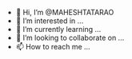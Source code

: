- 👋 Hi, I’m @MAHESHTATARAO
- 👀 I’m interested in ...
- 🌱 I’m currently learning ...
- 💞️ I’m looking to collaborate on ...
- 📫 How to reach me ...

<!---
MAHESHTATARAO/MAHESHTATARAO is a ✨ special ✨ repository because its `README.md` (this file) appears on your GitHub profile.
You can click the Preview link to take a look at your changes.
--->
